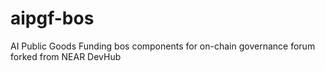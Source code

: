 # aipgf-bos
AI Public Goods Funding  bos components for on-chain governance forum forked from NEAR DevHub
